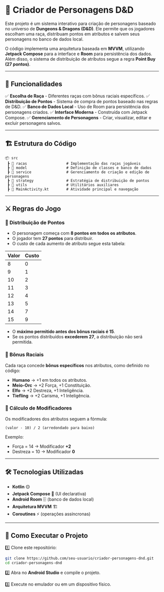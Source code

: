 # 🎲 Criador de Personagens D&D

Este projeto é um sistema interativo para criação de personagens baseado no universo de **Dungeons & Dragons (D&D)**. Ele permite que os jogadores escolham uma raça, distribuam pontos em atributos e salvem seus personagens no banco de dados local.

O código implementa uma arquitetura baseada em **MVVM**, utilizando **Jetpack Compose** para a interface e **Room** para persistência dos dados. Além disso, o sistema de distribuição de atributos segue a regra **Point Buy (27 pontos)**.

---

## 📌 Funcionalidades
✅ **Escolha de Raça** - Diferentes raças com bônus raciais específicos.
✅ **Distribuição de Pontos** - Sistema de compra de pontos baseado nas regras de D&D.
✅ **Banco de Dados Local** - Uso de Room para persistência dos personagens criados.
✅ **Interface Moderna** - Construída com Jetpack Compose.
✅ **Gerenciamento de Personagens** - Criar, visualizar, editar e excluir personagens salvos.

---

## 🏗 Estrutura do Código

```
📦 src
 ┣ 📂 racas                  # Implementação das raças jogáveis
 ┣ 📂 model                  # Definição de classes e banco de dados
 ┣ 📂 service                # Gerenciamento de criação e edição de personagens
 ┣ 📂 strategy               # Estratégia de distribuição de pontos
 ┣ 📂 utils                  # Utilitários auxiliares
 ┣ 📜 MainActivity.kt        # Atividade principal e navegação
```

---

## ⚔️ Regras do Jogo

### 🎯 Distribuição de Pontos
- O personagem começa com **8 pontos em todos os atributos**.
- O jogador tem **27 pontos** para distribuir.
- O custo de cada aumento de atributo segue esta tabela:

| Valor | Custo |
|--------|--------|
| 8  | 0 |
| 9  | 1 |
| 10 | 2 |
| 11 | 3 |
| 12 | 4 |
| 13 | 5 |
| 14 | 7 |
| 15 | 9 |

- O **máximo permitido antes dos bônus raciais é 15**.
- Se os pontos distribuídos **excederem 27**, a distribuição não será permitida.

### 🏹 Bônus Raciais
Cada raça concede **bônus específicos** nos atributos, como definido no código:

- **Humano** → +1 em todos os atributos.
- **Meio-Orc** → +2 Força, +1 Constituição.
- **Elfo** → +2 Destreza, +1 Inteligência.
- **Tiefling** → +2 Carisma, +1 Inteligência.

### 🔢 Cálculo de Modificadores
Os modificadores dos atributos seguem a fórmula:
```
(valor - 10) / 2 (arredondado para baixo)
```
Exemplo:
- Força = 14 → Modificador **+2**
- Destreza = 10 → Modificador **0**

---

## 🛠 Tecnologias Utilizadas
- **Kotlin** 🟡
- **Jetpack Compose** 🎨 (UI declarativa)
- **Android Room** 🗄️ (banco de dados local)
- **Arquitetura MVVM** 🏗
- **Coroutines** ⚡ (operações assíncronas)

---

## 🚀 Como Executar o Projeto

1️⃣ Clone este repositório:
```bash
git clone https://github.com/seu-usuario/criador-personagens-dnd.git
cd criador-personagens-dnd
```

2️⃣ Abra no **Android Studio** e compile o projeto.

3️⃣ Execute no emulador ou em um dispositivo físico.

